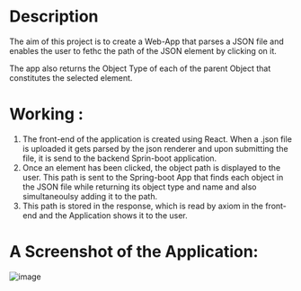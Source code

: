 # **Description**

The aim of this project is to create a Web-App that parses a JSON file and enables the user to fethc the path of the JSON element by clicking on it.

The app also returns the Object Type of each of the parent Object that constitutes the selected element.

# **Working** **:** 
1. The front-end of the application is created using React. When a .json file is uploaded it gets parsed by the json renderer and upon submitting the file, it is send to the backend Sprin-boot application.
2. Once an element has been clicked, the object path is displayed to the user. This path is sent to the Spring-boot App that finds each object in the JSON file while returning its object type and name and also simultaneoulsy adding it to the path.
3. This path is stored in the response, which is read by axiom in the front-end and the Application shows it to the user.

# **A Screenshot of the Application:**

![image](https://github.com/user-attachments/assets/f1a63513-bb86-4cca-92c1-628b141906e8)
